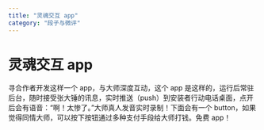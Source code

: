 ```yaml
---
title: "灵魂交互 app"
category: "段子与微评"
---
```

# 灵魂交互 app

寻合作者开发这样一个 app，与大师深度互动，这个 app 是这样的，运行后常驻后台，随时接受张大锤的讯息，实时推送（push）到安装者行动电话桌面，点开后会有语音：“啊！太惨了。”大师真人发音实时录制！下面会有一个 button，如果觉得同情大师，可以按下按钮通过多种支付手段给大师打钱。免费 app！

